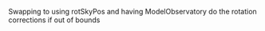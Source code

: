 Swapping to using rotSkyPos and having ModelObservatory do the rotation corrections if out of bounds
